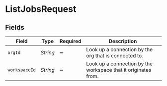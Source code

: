 # ListJobsRequest


## Fields

| Field                                                          | Type                                                           | Required                                                       | Description                                                    |
| -------------------------------------------------------------- | -------------------------------------------------------------- | -------------------------------------------------------------- | -------------------------------------------------------------- |
| `orgId`                                                        | *String*                                                       | :heavy_minus_sign:                                             | Look up a connection by the org that is connected to.          |
| `workspaceId`                                                  | *String*                                                       | :heavy_minus_sign:                                             | Look up a connection by the workspace that it originates from. |